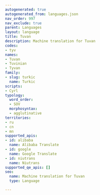 ```yaml
---
autogenerated: true
autogenerated_from: languages.json
nav_order: 997
nav_exclude: true
parent: Languages
layout: language
title: Tuvan
description: Machine translation for Tuvan
codes:
- tyv
names:
- Tuvan
- Tuvinian
- Tyvan
family:
- slug: turkic
  name: Turkic
scripts:
- Cyrl
typology:
  word_order:
  - SOV
  morphosyntax:
  - agglutinative
territories:
- ru
- cn
- mn
supported_apis:
- id: alibaba
  name: Alibaba Translate
- id: google
  name: Google Translate
- id: niutrans
  name: Niutrans
supported_qe_apis: []
seo:
  name: Machine translation for Tuvan
  type: Language

---
```


